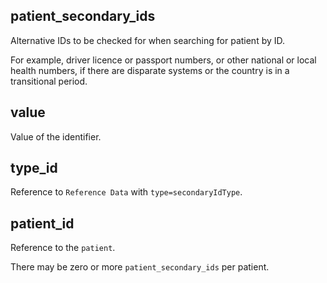 ## patient_secondary_ids

Alternative IDs to be checked for when searching for patient by ID.

For example, driver licence or passport numbers, or other national or local health numbers, if there
are disparate systems or the country is in a transitional period.

## value

Value of the identifier.

## type_id

Reference to `Reference Data`
with `type=secondaryIdType`.

## patient_id

Reference to the `patient`.

There may be zero or more `patient_secondary_ids` per patient.

